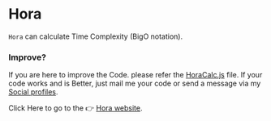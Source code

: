 # Hora
`Hora` can calculate Time Complexity (BigO notation).

### Improve?
If you are here to improve the Code. please refer the [HoraCalc.js](https://github.com/hethwiQ/Hora/blob/master/HoraCalc.js) file.
If your code works and is Better, just mail me your code or send a message via my [Social profiles](https://snipfeed.co/hethwik).


Click Here to go to the 👉 [Hora website](https://hethwiq.github.io/Hora/).
